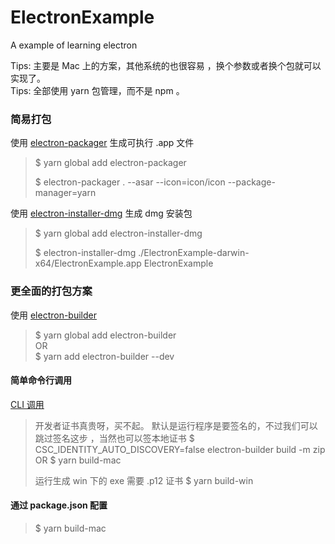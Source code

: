 # ElectronExample

A example of learning electron

Tips: 主要是 Mac 上的方案，其他系统的也很容易 ，换个参数或者换个包就可以实现了。  
Tips: 全部使用 yarn 包管理，而不是 npm 。  


### 简易打包

使用 [electron-packager](https://github.com/electron-userland/electron-packager) 生成可执行 .app 文件

> $ yarn global add electron-packager   
> 
> $ electron-packager . --asar --icon=icon/icon --package-manager=yarn   

使用 [electron-installer-dmg](https://github.com/mongodb-js/electron-installer-dmg) 生成 dmg 安装包

> $ yarn global add electron-installer-dmg   
> 
> $ electron-installer-dmg ./ElectronExample-darwin-x64/ElectronExample.app   ElectronExample

### 更全面的打包方案

使用 [electron-builder](https://github.com/electron-userland/electron-builder) 

> $ yarn global add electron-builder   
> OR  
> $ yarn add electron-builder --dev   


#### 简单命令行调用

[CLI 调用](https://www.electron.build/cli)

> 开发者证书真贵呀，买不起。 
> 默认是运行程序是要签名的，不过我们可以跳过签名这步 ，当然也可以签本地证书
> $ CSC_IDENTITY_AUTO_DISCOVERY=false electron-builder build -m zip    
> OR
> $ yarn build-mac
>
> 运行生成 win 下的 exe 需要 .p12 证书
> $ yarn build-win

#### 通过 package.json 配置

> $ yarn build-mac 

